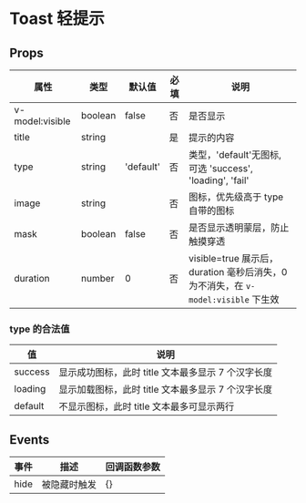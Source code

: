 # Toast 轻提示

## Props

| 属性            | 类型    | 默认值    | 必填 | 说明                                                                              |
| --------------- | ------- | --------- | ---- | --------------------------------------------------------------------------------- |
| v-model:visible | boolean | false     | 否   | 是否显示                                                                          |
| title           | string  |           | 是   | 提示的内容                                                                        |
| type            | string  | 'default' | 否   | 类型，'default'无图标, 可选 'success', 'loading', 'fail'                          |
| image           | string  |           | 否   | 图标，优先级高于 type 自带的图标                                                  |
| mask            | boolean | false     | 否   | 是否显示透明蒙层，防止触摸穿透                                                    |
| duration        | number  | 0         | 否   | visible=true 展示后，duration 毫秒后消失，0 为不消失，在 `v-model:visible` 下生效 |

### type 的合法值

| 值      | 说明                                               |
| ------- | -------------------------------------------------- |
| success | 显示成功图标，此时 title 文本最多显示 7 个汉字长度 |
| loading | 显示加载图标，此时 title 文本最多显示 7 个汉字长度 |
| default | 不显示图标，此时 title 文本最多可显示两行          |

## Events

| 事件 | 描述         | 回调函数参数 |
| ---- | ------------ | ------------ |
| hide | 被隐藏时触发 | {}           |
